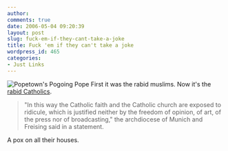 ```yaml
---
author:
comments: true
date: 2006-05-04 09:20:39
layout: post
slug: fuck-em-if-they-cant-take-a-joke
title: Fuck 'em if they can't take a joke
wordpress_id: 465
categories:
- Just Links
---
```


![Popetown's Pogoing Pope](/uploads/2006/05/pics.jpg) First it was the rabid muslims. Now it's the [rabid Catholics](http://news.bbc.co.uk/2/hi/entertainment/4968614.stm). 

> "In this way the Catholic faith and the Catholic church are exposed to ridicule, which is justified neither by the freedom of opinion, of art, of the press nor of broadcasting," the archdiocese of Munich and Freising said in a statement.

A pox on all their houses.


